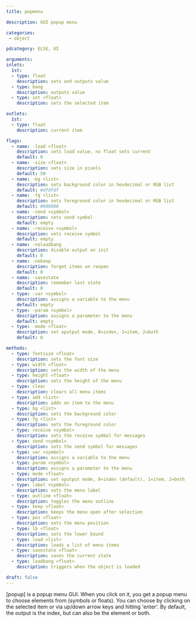 ```yaml
---
title: popmenu

description: GUI popup menu

categories:
 - object

pdcategory: ELSE, UI

arguments:
inlets:
  1st:
  - type: float
    description: sets and outputs value
  - type: bang
    description: outputs value
  - type: set <float>
    description: sets the selected item

outlets:
  1st:
  - type: float
    description: current item

flags:
  - name: -load <float>
    description: sets load value, no float sets current
    default: 0
  - name: -size <float>
    description: sets size in pixels
    default: 50
  - name: -bg <list>
    description: sets background color in hexdecimal or RGB list
    default: #dfdfdf
  - name: -fg <list>
    description: sets foreground color in hexdecimal or RGB list
    default: #000000
  - name: -send <symbol>
    description: sets send symbol
    default: empty
  - name: -receive <symbol>
    description: sets receive symbol
    default: empty
  - name: -noloadbang
    description: disable output on init
    default: 0
  - name: -nokeep
    description: forget items on reopen
    default: 0
  - name: -savestate
    description: remember last state
    default: 0
  - type: -var <symbol>
    description: assigns a variable to the menu
    default: empty
  - type: -param <symbol>
    description: assigns a parameter to the menu
    default: empty
  - type: -mode <float>
    description: set oputput mode, 0=index, 1=item, 2=both
    default: 0

methods:
  - type: fontsize <float>
    description: sets the font size
  - type: width <float>
    description: sets the width of the menu
  - type: height <float>
    description: sets the height of the menu
  - type: clear
    description: clears all menu items
  - type: add <list>
    description: adds an item to the menu
  - type: bg <list>
    description: sets the background color
  - type: fg <list>
    description: sets the foreground color
  - type: receive <symbol>
    description: sets the receive symbol for messages
  - type: send <symbol>
    description: sets the send symbol for messages
  - type: var <symbol>
    description: assigns a variable to the menu
  - type: param <symbol>
    description: assigns a parameter to the menu
  - type: mode <float>
    description: set oputput mode, 0=index (default), 1=item, 2=both
  - type: label <symbol>
    description: sets the menu label
  - type: outline <float>
    description: toggles the menu outline
  - type: keep <float>
    description: keeps the menu open after selection
  - type: pos <float>
    description: sets the menu position
  - type: lb <float>
    description: sets the lower bound
  - type: load <list>
    description: loads a list of menu items
  - type: savestate <float>
    description: saves the current state
  - type: loadbang <float>
    description: triggers when the object is loaded

draft: false
---
```

[popup] is a popup menu GUI. When you click on it, you get a popup menu to choose elements from (symbols or floats). You can choose by clicking on the selected item or via up/down arrow keys and hitting 'enter'. By default, the output is the index, but can also be the element or both.
